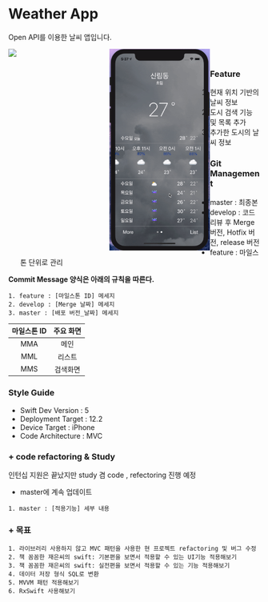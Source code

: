 # Weather App

Open API를 이용한 날씨 앱입니다.

<div><img src="./content/play.gif" style="width:40%; float:left"/>
<img src="./content/delete.gif" style="width:40%; float:left"/></div>

<br>

###  Feature

1. 현재 위치 기반의 날씨 정보
2. 도시 검색 기능 및 목록 추가
3. 추가한 도시의 날씨 정보

### Git Management

- master : 최종본  
- develop : 코드리뷰 후 Merge 버전, Hotfix 버전, release 버전  
- feature : 마일스톤 단위로 관리

**Commit Message 양식은 아래의 규칙을 따른다.**  

```
1. feature : [마일스톤 ID] 메세지  
2. develop : [Merge 날짜] 메세지  
3. master : [배포 버전_날짜] 메세지  
```



| **마일스톤 ID** |   **주요 화면**   |
| :-------------: | :---------------: |
|       MMA       |       메인        |
|       MML       |       리스트        |
|       MMS       |       검색화면        |



### Style Guide

- Swift Dev Version : 5
- Deployment Target : 12.2
- Device Target : iPhone
- Code Architecture : MVC  


### + code refactoring & Study

인턴십 지원은 끝났지만 study 겸 code , refectoring 진행 예정

- master에 계속 업데이트

```
1. master : [적용기능] 세부 내용  
```

### + 목표

```
1. 라이브러리 사용하지 않고 MVC 패턴을 사용한 현 프로젝트 refactoring 및 버그 수정
2. 책 꼼꼼한 재은씨의 swift: 기본편을 보면서 적용할 수 있는 UI기능 적용해보기
3. 책 꼼꼼한 재은씨의 swift: 실전편을 보면서 적용할 수 있는 기능 적용해보기
4. 데이터 저장 형식 SQL로 변환
5. MVVM 패턴 적용해보기
6. RxSwift 사용해보기

```
